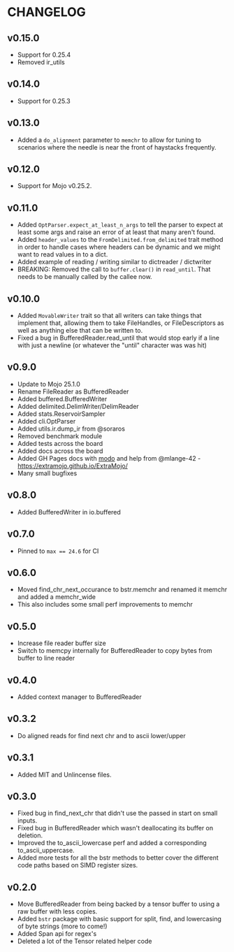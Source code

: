 # CHANGELOG

## v0.15.0

- Support for 0.25.4
- Removed ir_utils

## v0.14.0

- Support for 0.25.3

## v0.13.0

- Added a `do_alignment` parameter to `memchr` to allow for tuning to scenarios where the needle is near the front of haystacks frequently.

## v0.12.0

- Support for Mojo v0.25.2.

## v0.11.0

- Added `OptParser.expect_at_least_n_args` to tell the parser to expect at least some args and raise an error of at least that many aren't found.
- Added `header_values` to the `FromDelimited.from_delimited` trait method in order to handle cases where headers can be dynamic and we might want to read values in to a dict.
- Added example of reading / writing similar to dictreader / dictwriter
- BREAKING: Removed the call to `buffer.clear()` in `read_until`. That needs to be manually called by the callee now.

## v0.10.0 

- Added `MovableWriter` trait so that all writers can take things that implement that, allowing them to take FileHandles, or FileDescriptors
  as well as anything else that can be written to.
- Fixed a bug in BufferedReader.read_until that would stop early if a line with just a newline (or whatever the "until" character was was hit)

## v0.9.0

- Update to Mojo 25.1.0
- Rename FileReader as BufferedReader
- Added buffered.BufferedWriter
- Added delimited.DelimWriter/DelimReader
- Added stats.ReservoirSampler
- Added cli.OptParser
- Added utils.ir.dump_ir from @soraros
- Removed benchmark module
- Added tests across the board
- Added docs across the board
- Added GH Pages docs with [modo](https://github.com/mlange-42/modo) and help from @mlange-42 - https://extramojo.github.io/ExtraMojo/
- Many small bugfixes

## v0.8.0

- Added BufferedWriter in io.buffered

## v0.7.0

- Pinned to `max == 24.6` for CI

## v0.6.0

- Moved find_chr_next_occurance to bstr.memchr and renamed it memchr and added a memchr_wide
- This also includes some small perf improvements to memchr

## v0.5.0

- Increase file reader buffer size
- Switch to memcpy internally for BufferedReader to copy bytes from buffer to line reader

## v0.4.0

- Added context manager to BufferedReader

## v0.3.2

- Do aligned reads for find next chr and to ascii lower/upper

## v0.3.1

- Added MIT and Unlincense files.

## v0.3.0

- Fixed bug in find_next_chr that didn't use the passed in start on small inputs.
- Fixed bug in BufferedReader which wasn't deallocating its buffer on deletion.
- Improved the to_ascii_lowercase perf and added a corresponding to_ascii_uppercase.
- Added more tests for all the bstr methods to better cover the different code paths based on SIMD register sizes.

## v0.2.0

- Move BufferedReader from being backed by a tensor buffer to using a raw buffer with less copies.
- Added `bstr` package with basic support for split, find, and lowercasing of byte strings (more to come!)
- Added Span api for regex's
- Deleted a lot of the Tensor related helper code
